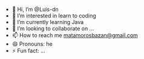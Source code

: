- 👋 Hi, I’m @Luis-dn
- 👀 I’m interested in learn to coding
- 🌱 I’m currently learning Java
- 💞️ I’m looking to collaborate on ...
- 📫 How to reach me matamorosbazan@gmail.com
- 😄 Pronouns: he
- ⚡ Fun fact: ...

<!---
Luis-dn/Luis-dn is a ✨ special ✨ repository because its `README.md` (this file) appears on your GitHub profile.
You can click the Preview link to take a look at your changes.
--->
